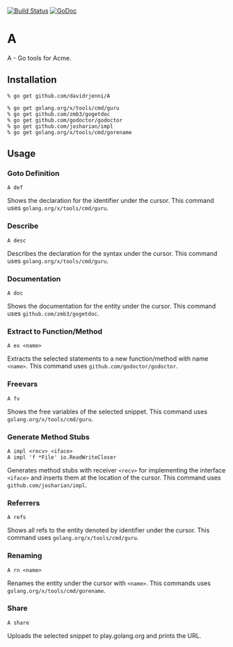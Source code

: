 [![Build Status](https://drone.io/github.com/davidrjenni/A/status.png)](https://drone.io/github.com/davidrjenni/A/latest)
[![GoDoc](https://godoc.org/github.com/davidrjenni/A?status.svg)](https://godoc.org/github.com/davidrjenni/A)

# A

A - Go tools for Acme.

## Installation

```
% go get github.com/davidrjenni/A

% go get golang.org/x/tools/cmd/guru
% go get github.com/zmb3/gogetdoc
% go get github.com/godoctor/godoctor
% go get github.com/josharian/impl
% go get golang.org/x/tools/cmd/gorename
```

## Usage

### Goto Definition

```
A def
```
Shows the declaration for the identifier under the cursor.
This command uses `golang.org/x/tools/cmd/guru`.

### Describe

```
A desc
```
Describes the declaration for the syntax under the cursor.
This command uses `golang.org/x/tools/cmd/guru`.

### Documentation

```
A doc
```
Shows the documentation for the entity under the cursor.
This command uses `github.com/zmb3/gogetdoc`.

### Extract to Function/Method

```
A ex <name>
```
Extracts the selected statements to a new function/method with name `<name>`.
This command uses `github.com/godoctor/godoctor`.

### Freevars

```
A fv
```
Shows the free variables of the selected snippet.
This command uses `golang.org/x/tools/cmd/guru`.

### Generate Method Stubs

```
A impl <recv> <iface>
A impl 'f *File' io.ReadWriteCloser
```
Generates method stubs with receiver `<recv>` for implementing the interface `<iface>` and inserts them at the location of the cursor.
This command uses `github.com/josharian/impl`.

### Referrers

```
A refs
```
Shows all refs to the entity denoted by identifier under the cursor.
This command uses `golang.org/x/tools/cmd/guru`.

### Renaming

```
A rn <name>
```
Renames the entity under the cursor with `<name>`.
This commands uses `golang.org/x/tools/cmd/gorename`.

### Share

```
A share
```
Uploads the selected snippet to play.golang.org and prints the URL.
